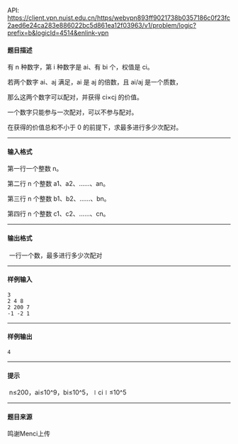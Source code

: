 API: https://client.vpn.nuist.edu.cn/https/webvpn893ff9021738b0357186c0f23fc2aed6e24ca283e886022bc5d861ea12f03963/v1/problem/logic?prefix=b&logicId=4514&enlink-vpn

#### 题目描述

有 n 种数字，第 i 种数字是 ai、有 bi 个，权值是 ci。

若两个数字 ai、aj 满足，ai 是 aj 的倍数，且 ai/aj 是一个质数，

那么这两个数字可以配对，并获得 ci×cj 的价值。

一个数字只能参与一次配对，可以不参与配对。

在获得的价值总和不小于 0 的前提下，求最多进行多少次配对。

---

#### 输入格式

第一行一个整数 n。

第二行 n 个整数 a1、a2、……、an。

第三行 n 个整数 b1、b2、……、bn。

第四行 n 个整数 c1、c2、……、cn。

---

#### 输出格式

 一行一个数，最多进行多少次配对

---

#### 样例输入
```
3
2 4 8
2 200 7
-1 -2 1
```

---

#### 样例输出
```
4
```

---

#### 提示

 n≤200，ai≤10^9，bi≤10^5，∣ci∣≤10^5

---

#### 题目来源

鸣谢Menci上传